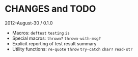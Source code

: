 # CHANGES and TODO

2012-August-30 / 0.1.0

* Macros: `deftest` `testing` `is`
* Special macros: `thrown?` `thrown-with-msg?`
* Explicit reporting of test result summary
* Utility functions: `re-quote` `throw` `try-catch` `char?` `read-str`